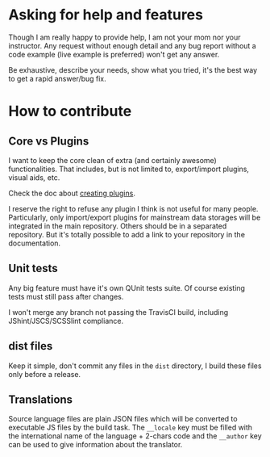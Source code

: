 # Asking for help and features
Though I am really happy to provide help, I am not your mom nor your instructor. Any request without enough detail and any bug report without a code example (live example is preferred) won't get any answer.

Be exhaustive, describe your needs, show what you tried, it's the best way to get a rapid answer/bug fix.

# How to contribute

## Core vs Plugins
I want to keep the core clean of extra (and certainly awesome) functionalities. That includes, but is not limited to, export/import plugins, visual aids, etc.

Check the doc about [creating plugins](http://mistic100.github.io/jQuery-QueryBuilder/dev/plugins.html).

I reserve the right to refuse any plugin I think is not useful for many people. Particularly, only import/export plugins for mainstream data storages will be integrated in the main repository. Others should be in a separated repository. But it's totally possible to add a link to your repository in the documentation.

## Unit tests
Any big feature must have it's own QUnit tests suite. Of course existing tests must still pass after changes.

I won't merge any branch not passing the TravisCI build, including JShint/JSCS/SCSSlint compliance.

## dist files
Keep it simple, don't commit any files in the `dist` directory, I build these files only before a release.

## Translations
Source language files are plain JSON files which will be converted to executable JS files by the build task. The `__locale` key must be filled with the international name of the language + 2-chars code and the `__author` key can be used to give information about the translator.
